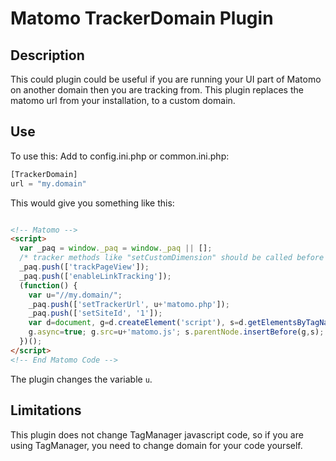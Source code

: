 # Matomo TrackerDomain Plugin

## Description

This could plugin could be useful if you are running your UI part of Matomo
on another domain then you are tracking from.
This plugin replaces the matomo url from your installation, to a custom domain.

## Use

To use this:
Add to config.ini.php or common.ini.php:

```php
[TrackerDomain]
url = "my.domain"
```

This would give you something like this:

```html

<!-- Matomo -->
<script>
  var _paq = window._paq = window._paq || [];
  /* tracker methods like "setCustomDimension" should be called before "trackPageView" */
  _paq.push(['trackPageView']);
  _paq.push(['enableLinkTracking']);
  (function() {
    var u="//my.domain/";
    _paq.push(['setTrackerUrl', u+'matomo.php']);
    _paq.push(['setSiteId', '1']);
    var d=document, g=d.createElement('script'), s=d.getElementsByTagName('script')[0];
    g.async=true; g.src=u+'matomo.js'; s.parentNode.insertBefore(g,s);
  })();
</script>
<!-- End Matomo Code -->

```

The plugin changes the variable `u`.


## Limitations
This plugin does not change TagManager javascript code, so if you are using
TagManager, you need to change domain for your code yourself.
